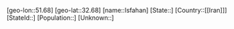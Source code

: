 ﻿---
location: [32.68,51.68]
type: City
tags:
- geo/City


SpocWebEntityId: 31132
isDeleted: false
confidential: public

---
[geo-lon::51.68]
[geo-lat::32.68]
[name::Isfahan]
[State::]
[Country::[[Iran]]]
[StateId::]
[Population::]
[Unknown::]

